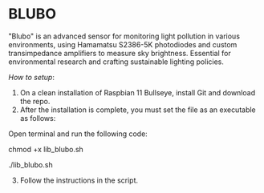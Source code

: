 # BLUBO
"Blubo" is an advanced sensor for monitoring light pollution in various environments, using Hamamatsu S2386-5K photodiodes and custom transimpedance amplifiers to measure sky brightness. Essential for environmental research and crafting sustainable lighting policies.

*How to setup*:

1. On a clean installation of Raspbian 11 Bullseye, install Git and download the repo.
2. After the installation is complete, you must set the file as an executable as follows:

Open terminal and run the following code:

chmod +x lib_blubo.sh

./lib_blubo.sh

3. Follow the instructions in the script.